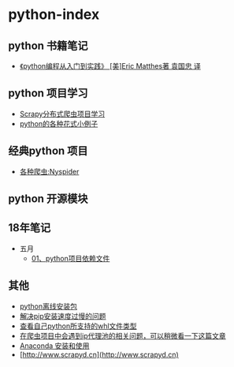 # python-index  

## python 书籍笔记
- [《python编程从入门到实践》 [美]Eric Matthes著       袁国忠 译](./book/01、python编程从入门到实践/)

## python 项目学习
- [Scrapy分布式爬虫项目学习](./book/02、Scrapy分布式爬虫项目学习/)
- [python的各种花式小例子](./book/03、python的各种花式小例子)

## 经典python 项目
- [各种爬虫:Nyspider](https://github.com/Nyloner/Nyspider)


## python 开源模块

## 18年笔记
- 五月
    - [01、python项目依赖文件](./18年/05月/01、python项目依赖文件/REAMDE.md)
    
    
## 其他
- [python离线安装包](https://www.lfd.uci.edu/~gohlke/pythonlibs/)
- [解决pip安装速度过慢的问题](./18年/05月/02、解决pip安装速度过慢的问题/README.md)
- [查看自己python所支持的whl文件类型](./18年/05月/03、查看自己python所支持的whl文件类型/)
- [在爬虫项目中会遇到ip代理池的相关问题，可以稍微看一下这篇文章](https://blog.csdn.net/u011781521/article/details/70194744?locationNum=4&fps=1)
- [Anaconda 安装和使用](https://blog.csdn.net/qq_43125439/article/details/85289205)
- [http://www.scrapyd.cn](http://www.scrapyd.cn)